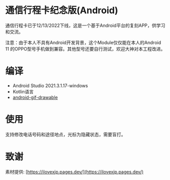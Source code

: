 # 通信行程卡纪念版(Android)

通信行程卡已于12/13/2022下线，这是一个基于Android平台的复刻APP，供学习和交流。

注意：由于本人不具有Android开发背景，这个Module仅仅能在本人的Android 11 的OPPO型号手机做到兼容。其他型号还要自行测试，欢迎大神对本工程改进。

# 编译
- Android Studio 2021.3.1.17-windows
- Kotlin语言
- [android-gif-drawable](https://github.com/koral--/android-gif-drawable)

# 使用
支持修改电话号码和途径地点，光标为隐藏状态，需要盲打。

# 致谢
素材提供: [https://ilovexjp.pages.dev/](https://ilovexjp.pages.dev/)
